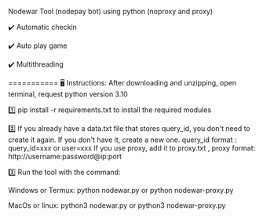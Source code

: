 Nodewar Tool (nodepay bot) using python (noproxy and proxy)



✔️ Automatic checkin

✔️ Auto play game

✔️ Multithreading

===========
🖥 Instructions: After downloading and unzipping, open terminal, request python version 3.10

1️⃣ pip install -r requirements.txt to install the required modules

2️⃣ If you already have a data.txt file that stores query_id, you don't need to create it again. If you don't have it, create a new one.
query_id format : query_id=xxx or user=xxx
If you use proxy, add it to proxy.txt , proxy format: http://username:password@ip:port

3️⃣ Run the tool with the command:

Windows or Termux: 
python nodewar.py or python nodewar-proxy.py

MacOs or linux:
python3 nodewar.py or python3 nodewar-proxy.py

